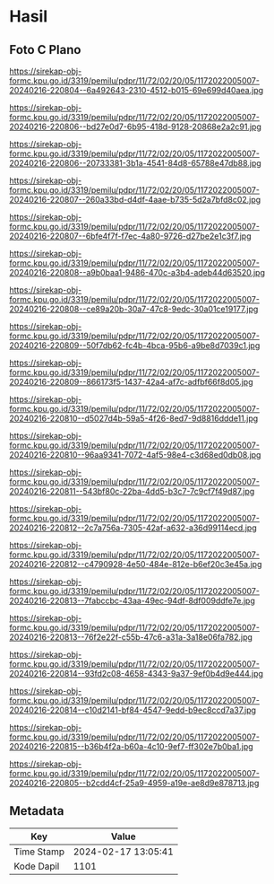 # Hasil

## Foto C Plano

https://sirekap-obj-formc.kpu.go.id/3319/pemilu/pdpr/11/72/02/20/05/1172022005007-20240216-220804--6a492643-2310-4512-b015-69e699d40aea.jpg

https://sirekap-obj-formc.kpu.go.id/3319/pemilu/pdpr/11/72/02/20/05/1172022005007-20240216-220806--bd27e0d7-6b95-418d-9128-20868e2a2c91.jpg

https://sirekap-obj-formc.kpu.go.id/3319/pemilu/pdpr/11/72/02/20/05/1172022005007-20240216-220806--20733381-3b1a-4541-84d8-65788e47db88.jpg

https://sirekap-obj-formc.kpu.go.id/3319/pemilu/pdpr/11/72/02/20/05/1172022005007-20240216-220807--260a33bd-d4df-4aae-b735-5d2a7bfd8c02.jpg

https://sirekap-obj-formc.kpu.go.id/3319/pemilu/pdpr/11/72/02/20/05/1172022005007-20240216-220807--6bfe4f7f-f7ec-4a80-9726-d27be2e1c3f7.jpg

https://sirekap-obj-formc.kpu.go.id/3319/pemilu/pdpr/11/72/02/20/05/1172022005007-20240216-220808--a9b0baa1-9486-470c-a3b4-adeb44d63520.jpg

https://sirekap-obj-formc.kpu.go.id/3319/pemilu/pdpr/11/72/02/20/05/1172022005007-20240216-220808--ce89a20b-30a7-47c8-9edc-30a01ce19177.jpg

https://sirekap-obj-formc.kpu.go.id/3319/pemilu/pdpr/11/72/02/20/05/1172022005007-20240216-220809--50f7db62-fc4b-4bca-95b6-a9be8d7039c1.jpg

https://sirekap-obj-formc.kpu.go.id/3319/pemilu/pdpr/11/72/02/20/05/1172022005007-20240216-220809--866173f5-1437-42a4-af7c-adfbf66f8d05.jpg

https://sirekap-obj-formc.kpu.go.id/3319/pemilu/pdpr/11/72/02/20/05/1172022005007-20240216-220810--d5027d4b-59a5-4f26-8ed7-9d8816ddde11.jpg

https://sirekap-obj-formc.kpu.go.id/3319/pemilu/pdpr/11/72/02/20/05/1172022005007-20240216-220810--96aa9341-7072-4af5-98e4-c3d68ed0db08.jpg

https://sirekap-obj-formc.kpu.go.id/3319/pemilu/pdpr/11/72/02/20/05/1172022005007-20240216-220811--543bf80c-22ba-4dd5-b3c7-7c9cf7f49d87.jpg

https://sirekap-obj-formc.kpu.go.id/3319/pemilu/pdpr/11/72/02/20/05/1172022005007-20240216-220812--2c7a756a-7305-42af-a632-a36d99114ecd.jpg

https://sirekap-obj-formc.kpu.go.id/3319/pemilu/pdpr/11/72/02/20/05/1172022005007-20240216-220812--c4790928-4e50-484e-812e-b6ef20c3e45a.jpg

https://sirekap-obj-formc.kpu.go.id/3319/pemilu/pdpr/11/72/02/20/05/1172022005007-20240216-220813--7fabccbc-43aa-49ec-94df-8df009ddfe7e.jpg

https://sirekap-obj-formc.kpu.go.id/3319/pemilu/pdpr/11/72/02/20/05/1172022005007-20240216-220813--76f2e22f-c55b-47c6-a31a-3a18e06fa782.jpg

https://sirekap-obj-formc.kpu.go.id/3319/pemilu/pdpr/11/72/02/20/05/1172022005007-20240216-220814--93fd2c08-4658-4343-9a37-9ef0b4d9e444.jpg

https://sirekap-obj-formc.kpu.go.id/3319/pemilu/pdpr/11/72/02/20/05/1172022005007-20240216-220814--c10d2141-bf84-4547-9edd-b9ec8ccd7a37.jpg

https://sirekap-obj-formc.kpu.go.id/3319/pemilu/pdpr/11/72/02/20/05/1172022005007-20240216-220815--b36b4f2a-b60a-4c10-9ef7-ff302e7b0ba1.jpg

https://sirekap-obj-formc.kpu.go.id/3319/pemilu/pdpr/11/72/02/20/05/1172022005007-20240216-220805--b2cdd4cf-25a9-4959-a19e-ae8d9e878713.jpg


## Metadata

| Key        | Value               |
| ---------- | ------------------- |
| Time Stamp | 2024-02-17 13:05:41 |
| Kode Dapil | 1101                |



